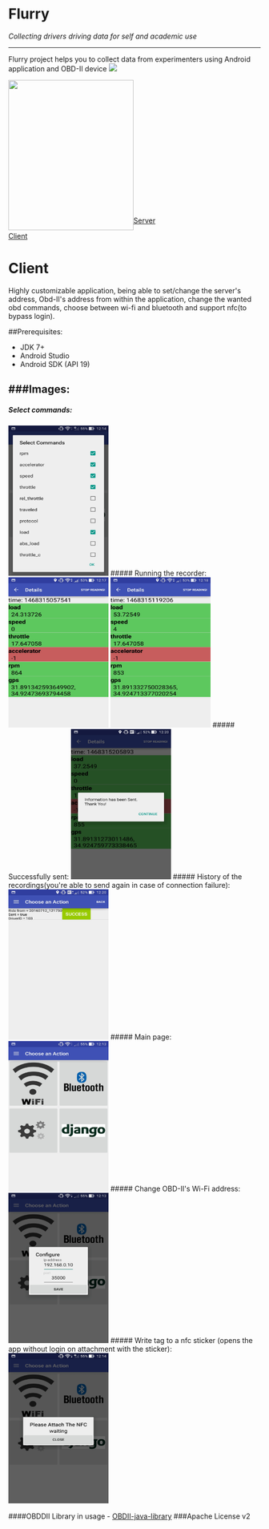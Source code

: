 
# Flurry
_Collecting drivers driving data for self and academic use_

---

Flurry project helps you to collect data from experimenters using Android application and OBD-II device <img src="http://cf3.souqcdn.com/item/2013/11/25/63/61/64/4/item_XL_6361644_3688334.jpg" width="100">


<a href="https://www.youtube.com/embed/RgRQO8xXYeQ"><img src="https://raw.githubusercontent.com/AsafSH6/flurry-server/master/flurry-gif.gif" align="left" height="300" width="250"></a>
<br></br><br></br><br></br><br></br><br></br><br></br><br></br><br></br>
[Server](https://github.com/AsafSH6/flurry-server#server)

[Client](https://github.com/mzusman/flurry-client-android#client)

# Client

Highly customizable application, being able to set/change the server's address, Obd-II's address from within the 
application, change the wanted obd commands, choose between wi-fi and bluetooth and support nfc(to bypass login).

##Prerequisites:
- JDK 7+
- Android Studio
- Android SDK (API 19)

###Images:
---
##### Select commands:
<img src="./pics/commands.jpg" alt="commands" width="200" height="300"/>
##### Running the recorder:
<img src="./pics/run.jpg" alt="run" width="200" height="300"/>
<img src="./pics/run2.jpg" alt="run2" width="200" height="300"/>
##### Successfully sent:
<img src="./pics/sent.jpg" alt="sent" width="200" height="300"/>
##### History of the recordings(you're able to send again in case of connection failure):
<img src="./pics/hist.jpg" alt="hist" width="200" height="300"/>
##### Main page:
<img src="./pics/main.jpg" alt="main" width="200" height="300"/>
##### Change OBD-II's Wi-Fi address:
<img src="./pics/obd.jpg" alt="obd" width="200" height="300"/>
##### Write tag to a nfc sticker (opens the app without login on attachment with the sticker):
<img src="./pics/nfc.jpg" alt="nfc" width="200" height="300"/>

####OBDDII Library in usage -  [OBDII-java-library](https://github.com/pires/obd-java-api)
###Apache License v2

